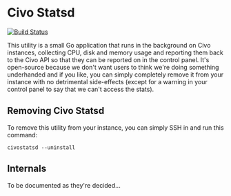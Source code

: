 # Civo Statsd

[![Build Status](https://img.shields.io/travis/absolutedevops/civostatsd.svg?style=flat-square&label=build)](https://travis-ci.org/absolutedevops/civostatsd)

This utility is a small Go application that runs in the background on Civo instances, collecting CPU, disk and memory
usage and reporting them back to the Civo API so that they can be reported on in the control panel.  It's open-source
because we don't want users to think we're doing something underhanded and if you like, you can simply completely
remove it from your instance with no detrimental side-effects (except for a warning in your control panel to say that
we can't access the stats).

## Removing Civo Statsd

To remove this utility from your instance, you can simply SSH in and run this command:

```
civostatsd --uninstall
```

## Internals

To be documented as they're decided...
